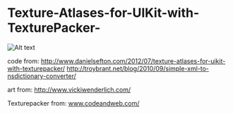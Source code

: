 Texture-Atlases-for-UIKit-with-TexturePacker-
=============================================

![Alt text](https://raw.github.com/zeiteisen/Texture-Atlases-for-UIKit-with-TexturePacker-/master/Assets/sheet.png "Optional title")

code from:
http://www.danielsefton.com/2012/07/texture-atlases-for-uikit-with-texturepacker/
http://troybrant.net/blog/2010/09/simple-xml-to-nsdictionary-converter/

art from:
http://www.vickiwenderlich.com/

Texturepacker from:
www.codeandweb.com/